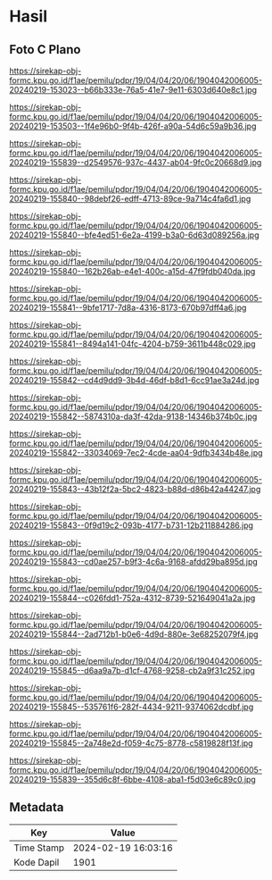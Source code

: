 # Hasil

## Foto C Plano

https://sirekap-obj-formc.kpu.go.id/f1ae/pemilu/pdpr/19/04/04/20/06/1904042006005-20240219-153023--b66b333e-76a5-41e7-9e11-6303d640e8c1.jpg

https://sirekap-obj-formc.kpu.go.id/f1ae/pemilu/pdpr/19/04/04/20/06/1904042006005-20240219-153503--1f4e96b0-9f4b-426f-a90a-54d6c59a9b36.jpg

https://sirekap-obj-formc.kpu.go.id/f1ae/pemilu/pdpr/19/04/04/20/06/1904042006005-20240219-155839--d2549576-937c-4437-ab04-9fc0c20668d9.jpg

https://sirekap-obj-formc.kpu.go.id/f1ae/pemilu/pdpr/19/04/04/20/06/1904042006005-20240219-155840--98debf26-edff-4713-89ce-9a714c4fa6d1.jpg

https://sirekap-obj-formc.kpu.go.id/f1ae/pemilu/pdpr/19/04/04/20/06/1904042006005-20240219-155840--bfe4ed51-6e2a-4199-b3a0-6d63d089256a.jpg

https://sirekap-obj-formc.kpu.go.id/f1ae/pemilu/pdpr/19/04/04/20/06/1904042006005-20240219-155840--162b26ab-e4e1-400c-a15d-47f9fdb040da.jpg

https://sirekap-obj-formc.kpu.go.id/f1ae/pemilu/pdpr/19/04/04/20/06/1904042006005-20240219-155841--9bfe1717-7d8a-4316-8173-670b97dff4a6.jpg

https://sirekap-obj-formc.kpu.go.id/f1ae/pemilu/pdpr/19/04/04/20/06/1904042006005-20240219-155841--8494a141-04fc-4204-b759-3611b448c029.jpg

https://sirekap-obj-formc.kpu.go.id/f1ae/pemilu/pdpr/19/04/04/20/06/1904042006005-20240219-155842--cd4d9dd9-3b4d-46df-b8d1-6cc91ae3a24d.jpg

https://sirekap-obj-formc.kpu.go.id/f1ae/pemilu/pdpr/19/04/04/20/06/1904042006005-20240219-155842--5874310a-da3f-42da-9138-14346b374b0c.jpg

https://sirekap-obj-formc.kpu.go.id/f1ae/pemilu/pdpr/19/04/04/20/06/1904042006005-20240219-155842--33034069-7ec2-4cde-aa04-9dfb3434b48e.jpg

https://sirekap-obj-formc.kpu.go.id/f1ae/pemilu/pdpr/19/04/04/20/06/1904042006005-20240219-155843--43b12f2a-5bc2-4823-b88d-d86b42a44247.jpg

https://sirekap-obj-formc.kpu.go.id/f1ae/pemilu/pdpr/19/04/04/20/06/1904042006005-20240219-155843--0f9d19c2-093b-4177-b731-12b211884286.jpg

https://sirekap-obj-formc.kpu.go.id/f1ae/pemilu/pdpr/19/04/04/20/06/1904042006005-20240219-155843--cd0ae257-b9f3-4c6a-9168-afdd29ba895d.jpg

https://sirekap-obj-formc.kpu.go.id/f1ae/pemilu/pdpr/19/04/04/20/06/1904042006005-20240219-155844--c026fdd1-752a-4312-8739-521649041a2a.jpg

https://sirekap-obj-formc.kpu.go.id/f1ae/pemilu/pdpr/19/04/04/20/06/1904042006005-20240219-155844--2ad712b1-b0e6-4d9d-880e-3e68252079f4.jpg

https://sirekap-obj-formc.kpu.go.id/f1ae/pemilu/pdpr/19/04/04/20/06/1904042006005-20240219-155845--d6aa9a7b-d1cf-4768-9258-cb2a9f31c252.jpg

https://sirekap-obj-formc.kpu.go.id/f1ae/pemilu/pdpr/19/04/04/20/06/1904042006005-20240219-155845--535761f6-282f-4434-9211-9374062dcdbf.jpg

https://sirekap-obj-formc.kpu.go.id/f1ae/pemilu/pdpr/19/04/04/20/06/1904042006005-20240219-155845--2a748e2d-f059-4c75-8778-c5819828f13f.jpg

https://sirekap-obj-formc.kpu.go.id/f1ae/pemilu/pdpr/19/04/04/20/06/1904042006005-20240219-155839--355d6c8f-6bbe-4108-aba1-f5d03e6c89c0.jpg


## Metadata

| Key        | Value               |
| ---------- | ------------------- |
| Time Stamp | 2024-02-19 16:03:16 |
| Kode Dapil | 1901                |



